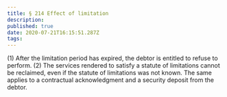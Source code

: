 ```yaml
---
title: § 214 Effect of limitation
description: 
published: true
date: 2020-07-21T16:15:51.287Z
tags: 
---
```


(1) After the limitation period has expired, the debtor is entitled to refuse to perform.
(2) The services rendered to satisfy a statute of limitations cannot be reclaimed, even if the statute of limitations was not known. The same applies to a contractual acknowledgment and a security deposit from the debtor.